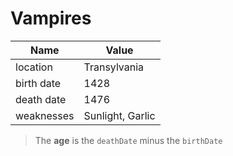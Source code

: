 <!--
  Once a upon a time...
-->

# Vampires

| Name       | Value            |
| ---------- | ---------------- |
| location   | Transylvania     |
| birth date | 1428             |
| death date | 1476             |
| weaknesses | Sunlight, Garlic |

<!-- ...There was a guy named Vlad -->

> The **age** is the `deathDate` minus the `birthDate`
